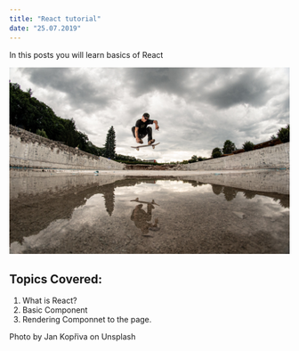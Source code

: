 ```yaml
---
title: "React tutorial"
date: "25.07.2019"
---
```


In this posts you will learn basics of React

![Skate](./img/skate.jpg)
## Topics Covered:

1. What is React?
2. Basic Component
3. Rendering Componnet to the page.

Photo by Jan Kopřiva on Unsplash